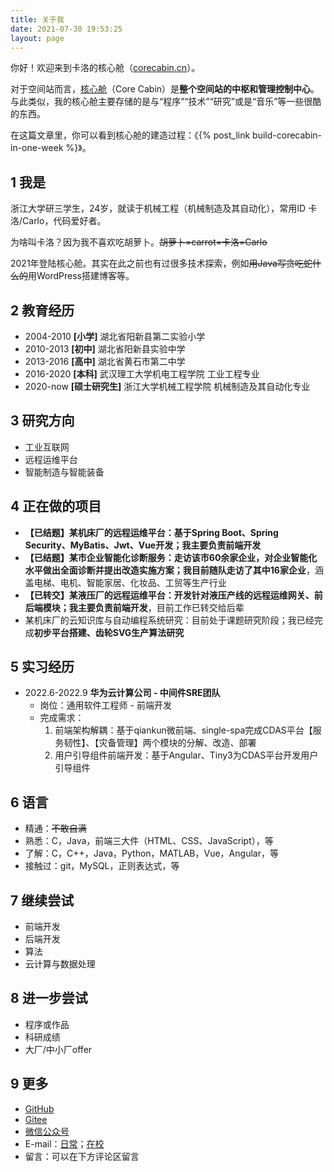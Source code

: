 ```yaml
---
title: 关于我
date: 2021-07-30 19:53:25
layout: page
---
```


你好！欢迎来到卡洛的核心舱（[corecabin.cn](https://corecabin.cn)）。

对于空间站而言，[核心舱](https://baike.baidu.com/item/%E5%A4%A9%E5%92%8C%E6%A0%B8%E5%BF%83%E8%88%B1)（Core Cabin）是**整个空间站的中枢和管理控制中心**。与此类似，我的核心舱主要存储的是与“程序”“技术”“研究”或是“音乐”等一些很酷的东西。

在这篇文章里，你可以看到核心舱的建造过程：《{% post_link build-corecabin-in-one-week %}》。

## 1 我是

浙江大学研三学生，24岁，就读于机械工程（机械制造及其自动化），常用ID 卡洛/Carlo，代码爱好者。

为啥叫卡洛？因为我不喜欢吃胡萝卜。~~胡萝卜=carrot=卡洛=Carlo~~

2021年登陆核心舱。其实在此之前也有过很多技术探索，例如~~用Java写贪吃蛇什么的~~用WordPress搭建博客等。

## 2 教育经历

- 2004-2010 **[小学]** 湖北省阳新县第二实验小学
- 2010-2013 **[初中]** 湖北省阳新县实验中学
- 2013-2016 **[高中]** 湖北省黄石市第二中学
- 2016-2020 **[本科]** 武汉理工大学机电工程学院 工业工程专业
- 2020-now **[硕士研究生]** 浙江大学机械工程学院 机械制造及其自动化专业

## 3 研究方向

- 工业互联网
- 远程运维平台
- 智能制造与智能装备

## 4 正在做的项目

- **【已结题】**某机床厂的远程运维平台：基于Spring Boot、Spring Security、MyBatis、Jwt、Vue开发；我主要负责**前端开发**
- **【已结题】**某市企业智能化诊断服务：走访该市60余家企业，对企业智能化水平做出全面诊断并提出改造实施方案；我目前随队走访了其中**16家企业**，涵盖电梯、电机、智能家居、化妆品、工贸等生产行业
- **【已转交】**某液压厂的远程运维平台：开发针对液压产线的远程运维网关、前后端模块；我主要负责**前端开发**，目前工作已转交给后辈
- 某机床厂的云知识库与自动编程系统研究：目前处于课题研究阶段；我已经完成**初步平台搭建、齿轮SVG生产算法研究**

## 5 实习经历

- 2022.6-2022.9 **华为云计算公司 - 中间件SRE团队**
  - 岗位：通用软件工程师 - 前端开发
  - 完成需求：
    1. 前端架构解耦：基于qiankun微前端、single-spa完成CDAS平台【服务韧性】、【灾备管理】两个模块的分解、改造、部署
    2. 用户引导组件前端开发：基于Angular、Tiny3为CDAS平台开发用户引导组件

## 6 语言

- 精通：~~不敢自满~~
- 熟悉：C，Java，前端三大件（HTML、CSS、JavaScript），等
- 了解：C，C++，Java，Python，MATLAB，Vue，Angular，等
- 接触过：git，MySQL，正则表达式，等

## 7 继续尝试

- 前端开发
- 后端开发
- 算法
- 云计算与数据处理

## 8 进一步尝试

- 程序或作品
- 科研成绩
- 大厂/中小厂offer

## 9 更多

- [GitHub](https://github.com/kaluojushi)
- [Gitee](https://gitee.com/kaluojushi)
- [微信公众号](/about/weixin_platform)
- E-mail：[日常](mailto:ma.zijian@qq.com)；[在校](mailto:mazijian@zju.edu.cn)
- 留言：可以在下方评论区留言
